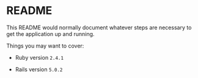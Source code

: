 # README

This README would normally document whatever steps are necessary to get the
application up and running.

Things you may want to cover:

* Ruby version
`2.4.1`

* Rails version
`5.0.2`
